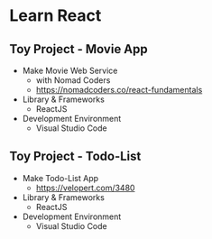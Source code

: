 # Learn React

## Toy Project - Movie App
- Make Movie Web Service
    - with Nomad Coders
    - https://nomadcoders.co/react-fundamentals
- Library & Frameworks
    - ReactJS
- Development Environment
    - Visual Studio Code

## Toy Project - Todo-List
- Make Todo-List App
    - https://velopert.com/3480
- Library & Frameworks
    - ReactJS
- Development Environment
    - Visual Studio Code
